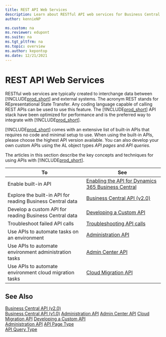 ```yaml
---
title: REST API Web Services
description: Learn about RESTful API web services for Business Central and how to create and maintain them.
author: kennieNP

ms.custom: na
ms.reviewer: edupont
ms.suite: na
ms.tgt_pltfrm: na
ms.topic: overview
ms.author: kepontop
ms.date: 12/21/2021
---
```


# REST API Web Services

RESTful web services are typically created to interchange data between [!INCLUDE[prod_short](../developer/includes/prod_short.md)] and external systems. The acronym REST stands for REpresentational State Transfer. Any coding language capable of calling REST APIs can be used to use this feature. The [!INCLUDE[prod_short](../developer/includes/prod_short.md)] API stack have been optimized for performance and is the preferred way to integrate with [!INCLUDE[prod_short](../developer/includes/prod_short.md)].

[!INCLUDE[prod_short](../developer/includes/prod_short.md)] comes with an extensive list of built-in APIs that requires no code and minimal setup to use. When using the built-in APIs, please choose the highest API version available. You can also develop your own custom APIs using the AL object types _API pages_ and _API queries._

The articles in this section describe the key concepts and techniques for using APIs with [!INCLUDE[prod_short](../developer/includes/prod_short.md)].
  
|To|See|  
|--------|---------|  
|Enable built-in API | [Enabling the API for Dynamics 365 Business Central](../api-reference/v2.0/enabling-apis-for-dynamics-nav.md)|  
|Explore the built-in API for reading Business Central data | [Business Central API (v2.0)](../api-reference/v2.0/index.md) |  
|Develop a custom API for reading Business Central data | [Developing a Custom API](../developer/devenv-develop-custom-api.md) |
|Troubleshoot failed API calls | [Troubleshooting API calls](../api-reference/v2.0/dynamics-error-codes.md) |  
|Use APIs to automate tasks on an environment | [Administration API](../administration/itpro-introduction-to-automation-apis.md) |
|Use APIs to automate environment administration tasks | [Admin Center API](../administration/administration-center-api.md) |
|Use APIs to automate environment cloud migration tasks | [Cloud Migration API](../administration/cloudmigrationapi/cloud-migration-api-overview.md) |

## See Also

[Business Central API (v2.0)](../api-reference/v2.0/index.md)  
[Business Central API (v1.0)](../api-reference/v1.0/index.md)
[Administration API](../administration/itpro-introduction-to-automation-apis.md)
[Admin Center API](../administration/administration-center-api.md)
[Cloud Migration API](../administration/cloudmigrationapi/cloud-migration-api-overview.md)
[Developing a Custom API](../developer/devenv-develop-custom-api.md)  
[Administration API](../administration/itpro-introduction-to-automation-apis.md)
[API Page Type](../developer/devenv-api-pagetype.md)  
[API Query Type](../developer/devenv-api-querytype.md)  
